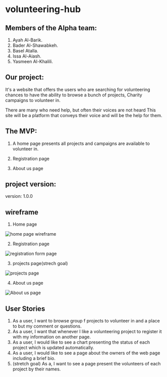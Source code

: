 # volunteering-hub


## Members of the Alpha team:
1. Ayah Al-Barik.
2. Bader Al-Shawabkeh.
3. Basel Atalla.
4. Issa Al-Aiash.
5. Yasmeen Al-Khalili.

## Our project:

It's a website that offers the users who are searching for volunteering chances to have the ability to browse a
bunch of projects, Charity campaigns to volunteer in.

There are many who need help, but often their voices are not heard
This site will be a platform that conveys their voice and will be the help for them.

## The MVP:
1. A home page presents all projects and campaigns are available to volunteer in.

2. Registration page

3. About us page  



## project version: 

version: 1.0.0 

## wireframe 

1. Home page 

![home page wireframe](https://user-images.githubusercontent.com/55560502/111899948-627b9500-8a38-11eb-9b83-80de6317dc7f.png)

2. Registration page

![registration form page](https://user-images.githubusercontent.com/55560502/111899982-8c34bc00-8a38-11eb-93d6-b33082c0faea.png)
 
3. projects page(strech goal)

![projects page](https://user-images.githubusercontent.com/55560502/111900003-aa9ab780-8a38-11eb-8a48-9f1b8f2bbefe.png)

4. About us page

 ![About us page](https://user-images.githubusercontent.com/55560502/111900024-c9994980-8a38-11eb-83b9-f1392dbbd06e.png)





## User Stories

1. As a user, I want to browse group f projects to volunteer in and a place to but my comment or questions.
2. As a user, I want that whenever I like a volunteering project to register it with my information on another page.
3. As a user, I would like to see a chart presenting the status of each project which is updated automatically.
4. As a user, I would like to see a page about the owners of the web page including a brief bio.
5. (stretch goal) As a, I want to see a page present the volunteers of each project by their names.



